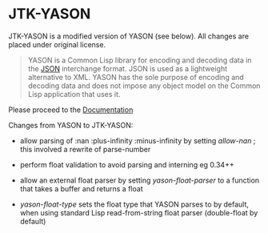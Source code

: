 JTK-YASON
=====

JTK-YASON is a modified version of YASON (see below).  All changes are
placed under original license.


> YASON is a Common Lisp library for encoding and decoding data in the
> [JSON](https://raw.github.com/hanshuebner/clixdoc/master/clixdoc.xsl)
> interchange format.  JSON is used as a lightweight alternative to
> XML.  YASON has the sole purpose of encoding and decoding data and
> does not impose any object model on the Common Lisp application that
> uses it.

Please proceed to the [Documentation](http://hanshuebner.github.io/yason)


Changes from YASON to JTK-YASON:

* allow parsing of :nan :plus-infinity :minus-infinity by setting  *allow-nan* ; this involved a rewrite of parse-number

* perform float validation to avoid parsing and interning eg 0.34++

* allow an external float parser by setting *yason-float-parser* to a function
that takes a buffer and returns a float

* *yason-float-type* sets the float type that YASON parses to by default, when using standard Lisp read-from-string float parser (double-float by default)

